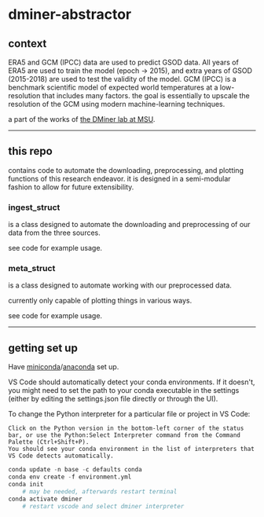# dminer-abstractor

## context

ERA5 and GCM (IPCC) data are used to predict GSOD data. All years of ERA5 are used to train the model (epoch -> 2015), 
and extra years of GSOD (2015-2018) are used to test the validity of the model.
GCM (IPCC) is a benchmark scientific model of expected world temperatures at a low-resolution that includes many factors.
the goal is essentially to upscale the resolution of the GCM using modern machine-learning techniques.

a part of the works of [the DMiner lab at MSU](https://www.egr.msu.edu/~ptan/dminer/).

---

## this repo

contains code to automate the downloading, preprocessing, and plotting functions of this research endeavor.
it is designed in a semi-modular fashion to allow for future extensibility.

### ingest_struct

is a class designed to automate the downloading and preprocessing of our data from the three sources.

see code for example usage.

### meta_struct

is a class designed to automate working with our preprocessed data.

currently only capable of plotting things in various ways.

see code for example usage.

---

## getting set up

Have [miniconda](https://docs.conda.io/en/latest/miniconda.html)/[anaconda](https://www.anaconda.com/download/) set up.

VS Code should automatically detect your conda environments. If it doesn't, you might need to set the path to your conda executable in the settings (either by editing the settings.json file directly or through the UI).

To change the Python interpreter for a particular file or project in VS Code:

    Click on the Python version in the bottom-left corner of the status bar, or use the Python:Select Interpreter command from the Command Palette (Ctrl+Shift+P).
    You should see your conda environment in the list of interpreters that VS Code detects automatically.

```py
conda update -n base -c defaults conda
conda env create -f environment.yml
conda init
    # may be needed, afterwards restart terminal
conda activate dminer
    # restart vscode and select dminer interpreter
```